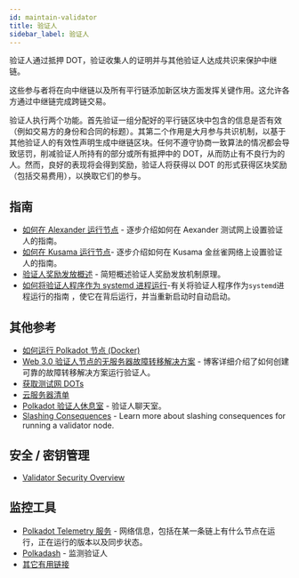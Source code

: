 ```yaml
---
id: maintain-validator
title: 验证人
sidebar_label: 验证人
---
```


验证人通过抵押 DOT，验证收集人的证明并与其他验证人达成共识来保护中继链。

这些参与者将在向中继链以及所有平行链添加新区块方面发挥关键作用。这允许各方通过中继链完成跨链交易。

验证人执行两个功能。首先验证一组分配好的平行链区块中包含的信息是否有效（例如交易方的身份和合同的标题）。其第二个作用是大月参与共识机制，以基于其他验证人的有效性声明生成中继链区块。任何不遵守协商一致算法的情况都会导致惩罚，削减验证人所持有的部分或所有抵押中的 DOT，从而防止有不良行为的人。然而，良好的表现将会得到奖励，验证人将获得以 DOT 的形式获得区块奖励（包括交易费用），以换取它们的参与。

## 指南

- [如何在 Alexander 运行节点](maintain-guides-how-to-validate-alexander) - 逐步介绍如何在 Aexander 测试网上设置验证人的指南。
- [如何在 Kusama 运行节点](maintain-guides-how-to-validate-kusama)- 逐步介绍如何在 Kusama 金丝雀网络上设置验证人的指南。
- [验证人奖励发放概述](maintain-guides-validator-payout) - 简短概述验证人奖励发放机制原理。
- [如何将验证人程序作为 systemd 进程运行](maintain-guides-how-to-systemd)-有关将验证人程序作为` systemd `进程运行的指南 ，使它在背后运行，并当重新启动时自动启动。

## 其他参考

- [如何运行 Polkadot 节点 (Docker)](https://medium.com/@acvlls/setting-up-a-maintain-the-easy-way-3a885283091f)
- [Web 3.0 验证人节点的无服务器故障转移解决方案](https://hackernoon.com/a-serverless-failover-solution-for-web-3-0-validator-nodes-e26b9d24c71d) - 博客详细介绍了如何创建可靠的故障转移解决方案运行验证人。
- [获取测试网 DOTs](learn-DOT#getting-testnet-dots)
- [云服务器清单](maintain-guides-how-to-validate-kusama#vps-list)
- [Polkadot 验证人休息室](https://matrix.to/#/!NZrbtteFeqYKCUGQtr:matrix.parity.io?via=matrix.parity.io&via=matrix.org&via=web3.foundation) - 验证人聊天室。
- [Slashing Consequences](https://wiki.polkadot.network/docs/en/learn-staking#slashing) - Learn more about slashing consequences for running a validator node.

## 安全 / 密钥管理

- [Validator Security Overview](https://github.com/w3f/validator-security)

## 监控工具

- [Polkadot Telemetry 服务](https://telemetry.polkadot.io/#/Alexander) - 网络信息，包括在某一条链上有什么节点在运行，正在运行的版本以及同步状态。
- [Polkadash](http://polkadash.io/) - 监测验证人
- [其它有用链接](https://forum.web3.foundation/t/useful-links-for-validators/20)
